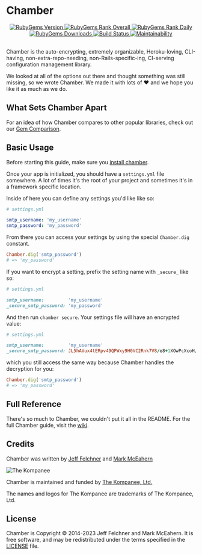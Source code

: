 Chamber
================================================================================

<div align="center">
  <a href="https://rubygems.org/gems/chamber" alt="RubyGems Version">
    <img src="https://img.shields.io/gem/v/chamber.svg?style=flat-square&label=current-version" alt="RubyGems Version" />
  </a>

  <a href="https://rubygems.org/gems/chamber" alt="RubyGems Rank Overall">
    <img src="https://img.shields.io/gem/rt/chamber.svg?style=flat-square&label=total-rank" alt="RubyGems Rank Overall" />
  </a>

  <a href="https://rubygems.org/gems/chamber" alt="RubyGems Rank Daily">
    <img src="https://img.shields.io/gem/rd/chamber.svg?style=flat-square&label=daily-rank" alt="RubyGems Rank Daily" />
  </a>

  <a href="https://rubygems.org/gems/chamber" alt="RubyGems Downloads">
    <img src="https://img.shields.io/gem/dt/chamber.svg?style=flat-square&label=total-downloads" alt="RubyGems Downloads" />
  </a>

  <a href="https://github.com/thekompanee/chamber/actions?query=workflow%3ABuild" alt="Build Status">
    <img src="https://img.shields.io/github/actions/workflow/status/thekompanee/chamber/testing.yml?branch=master&label=CI&style=flat-square&logo=github" alt="Build Status" />
  </a>

  <a href="#" alt="Maintainability">
    <img src="https://img.shields.io/codeclimate/maintainability/thekompanee/chamber?style=flat-square&label=grade" alt="Maintainability" />
  </a>
</div>

<br>

Chamber is the auto-encrypting, extremely organizable, Heroku-loving,
CLI-having, non-extra-repo-needing, non-Rails-specific-ing, CI-serving
configuration management library.

We looked at all of the options out there and thought something was still
missing, so we wrote Chamber.  We made it with lots of ❤ and we hope you like it
as much as we do.

What Sets Chamber Apart
--------------------------------------------------------------------------------

For an idea of how Chamber compares to other popular libraries, check out our
[Gem Comparison][comparison].

Basic Usage
--------------------------------------------------------------------------------

Before starting this guide, make sure you [install chamber][installation].

Once your app is initialized, you should have a `settings.yml` file somewhere.
A lot of times it's the root of your project and sometimes it's in a framework
specific location.

Inside of here you can define any settings you'd like like so:

```yaml
# settings.yml

smtp_username: 'my_username'
smtp_password: 'my_password'
```

From there you can access your settings by using the special `Chamber.dig`
constant.

```ruby
Chamber.dig('smtp_password')
# => 'my_password'
```

If you want to encrypt a setting, prefix the setting name with `_secure_` like
so:

```ruby
# settings.yml

smtp_username:         'my_username'
_secure_smtp_password: 'my_password'
```

And then run `chamber secure`.  Your settings file will have an encrypted value:

```ruby
# settings.yml

smtp_username:         'my_username'
_secure_smtp_password: JL5hAVux4tERpv49QPWxy9H0VC2Rnk7V8/e8+1XOwPcXcoH/a7Lh253UY/v9m8nI/Onb+ZG9nZ082J4M/BmLa+f7jwMEwufIqbUhUah9eKIW8xcxlppBYpl7JVGf2HJF5TfCN44gMQNgGNzboCQXKqRyeGFm4u772Sg9V2gEx/q7qJ6F4jg7v/cltCFLmJfXA2SHA5Dai4p9L4IvMVVJGm34k5j7KOegNqpVWs2RY99cagjPuzc9VM2XSUsXgqcUJdmH8YtPW8Kqkyg0oYlRh6VQWABlWXwTZz74QjTTjqtqfoELIoFTMBDh+cCvuUTAE5m06LhlqauVrB4UnBsd5g==
```

which you still access the same way because Chamber handles the decryption for
you:

```ruby
Chamber.dig('smtp_password')
# => 'my_password'
```

Full Reference
--------------------------------------------------------------------------------

There's so much to Chamber, we couldn't put it all in the README.  For the full
Chamber guide, visit the [wiki][wiki].

Credits
--------------------------------------------------------------------------------

Chamber was written by [Jeff Felchner][jeff-profile] and
[Mark McEahern][mark-profile]

![The Kompanee][kompanee-logo]

Chamber is maintained and funded by [The Kompanee, Ltd.][kompanee-site]

The names and logos for The Kompanee are trademarks of The Kompanee, Ltd.

License
--------------------------------------------------------------------------------

Chamber is Copyright © 2014-2023 Jeff Felchner and Mark McEahern. It is free
software, and may be redistributed under the terms specified in the
[LICENSE][license] file.

[comparison]:    https://github.com/thekompanee/chamber/wiki/Gem-Comparison
[jeff-profile]:  https://github.com/jfelchner
[kompanee-logo]: https://kompanee-public-assets.s3.amazonaws.com/readmes/kompanee-horizontal-black.png
[kompanee-site]: http://www.thekompanee.com
[license]:       https://github.com/thekompanee/chamber/blob/master/LICENSE.txt
[mark-profile]:  https://github.com/m5rk
[wiki]:          https://github.com/thekompanee/chamber/wiki
[installation]:  https://github.com/thekompanee/chamber/wiki/Installation
